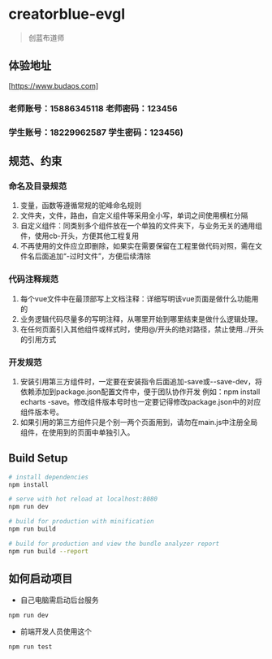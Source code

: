 # creatorblue-evgl

> 创蓝布道师

## 体验地址

[https://www.budaos.com]
### 老师账号：15886345118 老师密码：123456
### 学生账号：18229962587 学生密码：123456)

## 规范、约束

### 命名及目录规范
  1. 变量，函数等遵循常规的驼峰命名规则
  2. 文件夹，文件，路由，自定义组件等采用全小写，单词之间使用横杠分隔
  3. 自定义组件：同类别多个组件放在一个单独的文件夹下，与业务无关的通用组件，使用cb-开头，方便其他工程复用
  4. 不再使用的文件应立即删除，如果实在需要保留在工程里做代码对照，需在文件名后面追加“-过时文件”，方便后续清除

### 代码注释规范
  1. 每个vue文件中在最顶部写上文档注释：详细写明该vue页面是做什么功能用的
  2. 业务逻辑代码尽量多的写明注释，从哪里开始到哪里结束是做什么逻辑处理。
  3. 在任何页面引入其他组件或样式时，使用@/开头的绝对路径，禁止使用../开头的引用方式

### 开发规范
  1. 安装引用第三方组件时，一定要在安装指令后面追加-save或--save-dev，将依赖添加到package.json配置文件中，便于团队协作开发 例如：npm install echarts -save。修改组件版本号时也一定要记得修改package.json中的对应组件版本号。
  2. 如果引用的第三方组件只是个别一两个页面用到，请勿在main.js中注册全局组件，在使用到的页面中单独引入。

## Build Setup

``` bash
# install dependencies
npm install

# serve with hot reload at localhost:8080
npm run dev

# build for production with minification
npm run build

# build for production and view the bundle analyzer report
npm run build --report
```

## 如何启动项目

- 自己电脑需启动后台服务

```
npm run dev
```

- 前端开发人员使用这个

```
npm run test
```

